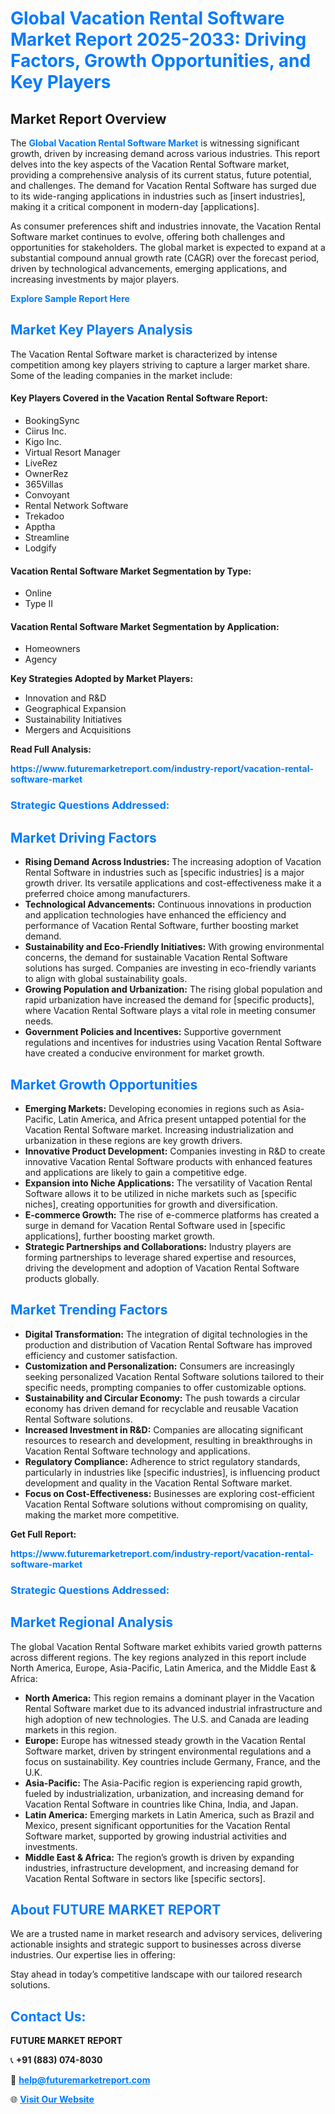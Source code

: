 <h1 style="color: #007BFF;">Global Vacation Rental Software Market Report 2025-2033: Driving Factors, Growth Opportunities, and Key Players</h1>

<section id="overview">
<h2>Market Report Overview</h2>
<p>The <a href="https://www.futuremarketreport.com/industry-report/vacation-rental-software-market" style="color: #007BFF; text-decoration: none;"><strong>Global Vacation Rental Software Market</strong></a> is witnessing significant growth, driven by increasing demand across various industries. This report delves into the key aspects of the Vacation Rental Software market, providing a comprehensive analysis of its current status, future potential, and challenges. The demand for Vacation Rental Software has surged due to its wide-ranging applications in industries such as [insert industries], making it a critical component in modern-day [applications].</p>
<p>As consumer preferences shift and industries innovate, the Vacation Rental Software market continues to evolve, offering both challenges and opportunities for stakeholders. The global market is expected to expand at a substantial compound annual growth rate (CAGR) over the forecast period, driven by technological advancements, emerging applications, and increasing investments by major players.</p>
</section>

<section id="overview">
<p><a href="https://www.futuremarketreport.com/request-sample/reportId=105260" style="color: #007BFF; text-decoration: none;"><strong>Explore Sample Report Here</strong></a></p>
</section>

<section id="key-players">
<h2 style="color: #007BFF;">Market Key Players Analysis</h2>
<p>The Vacation Rental Software market is characterized by intense competition among key players striving to capture a larger market share. Some of the leading companies in the market include:</p>
<h4>Key Players Covered in the Vacation Rental Software Report:</h4>
<ul><li>BookingSync</li><li>Ciirus Inc.</li><li>Kigo Inc.</li><li>Virtual Resort Manager</li><li>LiveRez</li><li>OwnerRez</li><li>365Villas</li><li>Convoyant</li><li>Rental Network Software</li><li>Trekadoo</li><li>Apptha</li><li>Streamline</li><li>Lodgify</li></ul>
<h4>Vacation Rental Software Market Segmentation by Type:</h4>
<ul><li>Online</li><li>Type II</li></ul>

<h4>Vacation Rental Software Market Segmentation by Application:</h4>
<ul><li>Homeowners</li><li>Agency</li></ul>
<p><strong>Key Strategies Adopted by Market Players:</strong></p>
<ul>
<li>Innovation and R&D</li>
<li>Geographical Expansion</li>
<li>Sustainability Initiatives</li>
<li>Mergers and Acquisitions</li>
</ul>
</section>

<section>
<p><strong>Read Full Analysis: </strong></p><a href="https://www.futuremarketreport.com/industry-report/vacation-rental-software-market" style="color: #007BFF; text-decoration: none;"><strong>https://www.futuremarketreport.com/industry-report/vacation-rental-software-market</strong></a>
<h3 style="color: #007BFF;">Strategic Questions Addressed:</h3>
</section>

<section id="driving-factors">
<h2 style="color: #007BFF;">Market Driving Factors</h2>
<ul>
<li><strong>Rising Demand Across Industries:</strong> The increasing adoption of Vacation Rental Software in industries such as [specific industries] is a major growth driver. Its versatile applications and cost-effectiveness make it a preferred choice among manufacturers.</li>
<li><strong>Technological Advancements:</strong> Continuous innovations in production and application technologies have enhanced the efficiency and performance of Vacation Rental Software, further boosting market demand.</li>
<li><strong>Sustainability and Eco-Friendly Initiatives:</strong> With growing environmental concerns, the demand for sustainable Vacation Rental Software solutions has surged. Companies are investing in eco-friendly variants to align with global sustainability goals.</li>
<li><strong>Growing Population and Urbanization:</strong> The rising global population and rapid urbanization have increased the demand for [specific products], where Vacation Rental Software plays a vital role in meeting consumer needs.</li>
<li><strong>Government Policies and Incentives:</strong> Supportive government regulations and incentives for industries using Vacation Rental Software have created a conducive environment for market growth.</li>
</ul>
</section>

<section id="growth-opportunities">
<h2 style="color: #007BFF;">Market Growth Opportunities</h2>
<ul>
<li><strong>Emerging Markets:</strong> Developing economies in regions such as Asia-Pacific, Latin America, and Africa present untapped potential for the Vacation Rental Software market. Increasing industrialization and urbanization in these regions are key growth drivers.</li>
<li><strong>Innovative Product Development:</strong> Companies investing in R&D to create innovative Vacation Rental Software products with enhanced features and applications are likely to gain a competitive edge.</li>
<li><strong>Expansion into Niche Applications:</strong> The versatility of Vacation Rental Software allows it to be utilized in niche markets such as [specific niches], creating opportunities for growth and diversification.</li>
<li><strong>E-commerce Growth:</strong> The rise of e-commerce platforms has created a surge in demand for Vacation Rental Software used in [specific applications], further boosting market growth.</li>
<li><strong>Strategic Partnerships and Collaborations:</strong> Industry players are forming partnerships to leverage shared expertise and resources, driving the development and adoption of Vacation Rental Software products globally.</li>
</ul>
</section>

<section id="trending-factors">
<h2 style="color: #007BFF;">Market Trending Factors</h2>
<ul>
<li><strong>Digital Transformation:</strong> The integration of digital technologies in the production and distribution of Vacation Rental Software has improved efficiency and customer satisfaction.</li>
<li><strong>Customization and Personalization:</strong> Consumers are increasingly seeking personalized Vacation Rental Software solutions tailored to their specific needs, prompting companies to offer customizable options.</li>
<li><strong>Sustainability and Circular Economy:</strong> The push towards a circular economy has driven demand for recyclable and reusable Vacation Rental Software solutions.</li>
<li><strong>Increased Investment in R&D:</strong> Companies are allocating significant resources to research and development, resulting in breakthroughs in Vacation Rental Software technology and applications.</li>
<li><strong>Regulatory Compliance:</strong> Adherence to strict regulatory standards, particularly in industries like [specific industries], is influencing product development and quality in the Vacation Rental Software market.</li>
<li><strong>Focus on Cost-Effectiveness:</strong> Businesses are exploring cost-efficient Vacation Rental Software solutions without compromising on quality, making the market more competitive.</li>
</ul>
</section>

<section>
<p><strong>Get Full Report: </strong></p><a href="https://www.futuremarketreport.com/industry-report/vacation-rental-software-market" style="color: #007BFF; text-decoration: none;"><strong>https://www.futuremarketreport.com/industry-report/vacation-rental-software-market</strong></a>
<h3 style="color: #007BFF;">Strategic Questions Addressed:</h3>
</section>


<section id="regional-analysis">
<h2 style="color: #007BFF;">Market Regional Analysis</h2>
<p>The global Vacation Rental Software market exhibits varied growth patterns across different regions. The key regions analyzed in this report include North America, Europe, Asia-Pacific, Latin America, and the Middle East & Africa:</p>
<ul>
<li><strong>North America:</strong> This region remains a dominant player in the Vacation Rental Software market due to its advanced industrial infrastructure and high adoption of new technologies. The U.S. and Canada are leading markets in this region.</li>
<li><strong>Europe:</strong> Europe has witnessed steady growth in the Vacation Rental Software market, driven by stringent environmental regulations and a focus on sustainability. Key countries include Germany, France, and the U.K.</li>
<li><strong>Asia-Pacific:</strong> The Asia-Pacific region is experiencing rapid growth, fueled by industrialization, urbanization, and increasing demand for Vacation Rental Software in countries like China, India, and Japan.</li>
<li><strong>Latin America:</strong> Emerging markets in Latin America, such as Brazil and Mexico, present significant opportunities for the Vacation Rental Software market, supported by growing industrial activities and investments.</li>
<li><strong>Middle East & Africa:</strong> The region’s growth is driven by expanding industries, infrastructure development, and increasing demand for Vacation Rental Software in sectors like [specific sectors].</li>
</ul>
</section>

<footer>
<h2 style="color: #007BFF;">About FUTURE MARKET REPORT</h2>
<p>We are a trusted name in market research and advisory services, delivering actionable insights and strategic support to businesses across diverse industries. Our expertise lies in offering:</p>

<p>Stay ahead in today’s competitive landscape with our tailored research solutions.</p>

<h2 style="color: #007BFF;">Contact Us:</h2>
<p><strong>FUTURE MARKET REPORT</strong></p>
<p>📞 <strong>+91 (883) 074-8030</strong></p>
<p>📧 <strong><a href="mailto:help@futuremarketreport.com" style="color: #007BFF;">help@futuremarketreport.com</a></strong></p>
<p>🌐 <strong><a href="https://www.futuremarketreport.com/" style="color: #007BFF;">Visit Our Website</a></strong></p>
</footer>